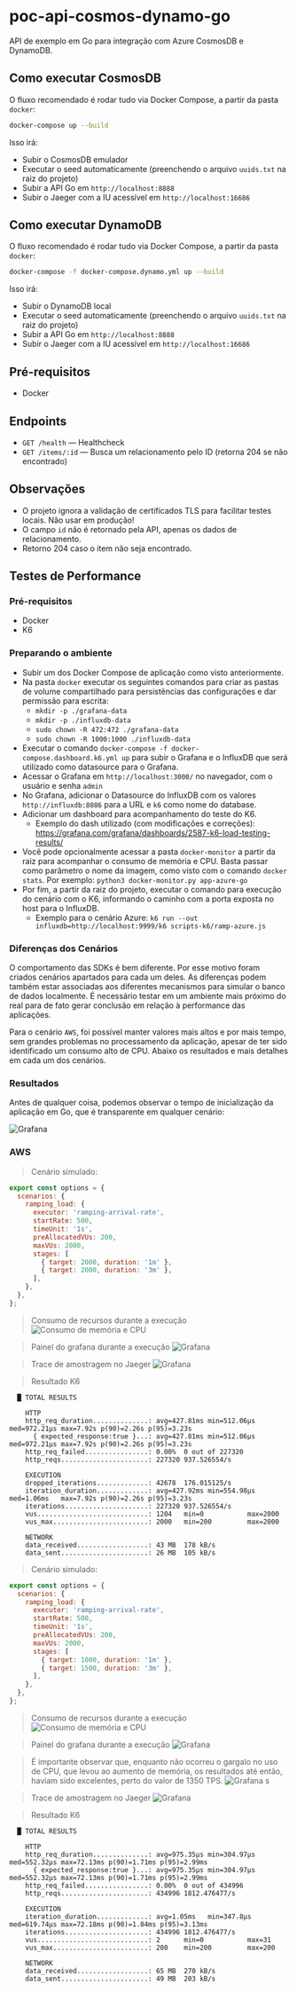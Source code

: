 # poc-api-cosmos-dynamo-go

API de exemplo em Go para integração com Azure CosmosDB e DynamoDB.

## Como executar CosmosDB

O fluxo recomendado é rodar tudo via Docker Compose, a partir da pasta `docker`:

```sh
docker-compose up --build
```

Isso irá:
- Subir o CosmosDB emulador
- Executar o seed automaticamente (preenchendo o arquivo `uuids.txt` na raiz do projeto)
- Subir a API Go em `http://localhost:8888`
- Subir o Jaeger com a IU acessível em `http://localhost:16686`

## Como executar DynamoDB

O fluxo recomendado é rodar tudo via Docker Compose, a partir da pasta `docker`:

```sh
docker-compose -f docker-compose.dynamo.yml up --build
```

Isso irá:
- Subir o DynamoDB local
- Executar o seed automaticamente (preenchendo o arquivo `uuids.txt` na raiz do projeto)
- Subir a API Go em `http://localhost:8888`
- Subir o Jaeger com a IU acessível em `http://localhost:16686`

## Pré-requisitos

- Docker

## Endpoints

- `GET /health` — Healthcheck
- `GET /items/:id` — Busca um relacionamento pelo ID (retorna 204 se não encontrado)

## Observações

- O projeto ignora a validação de certificados TLS para facilitar testes locais. Não usar em produção!
- O campo `id` não é retornado pela API, apenas os dados de relacionamento.
- Retorno 204 caso o item não seja encontrado.

## Testes de Performance

### Pré-requisitos

- Docker
- K6

### Preparando o ambiente

- Subir um dos Docker Compose de aplicação como visto anteriormente.
- Na pasta `docker` executar os seguintes comandos para criar as pastas de volume compartilhado para persistências das configurações e dar permissão para escrita:
  - `mkdir -p ./grafana-data`
  - `mkdir -p ./influxdb-data`
  - `sudo chown -R 472:472 ./grafana-data`
  - `sudo chown -R 1000:1000 ./influxdb-data`
- Executar o comando `docker-compose -f docker-compose.dashboard.k6.yml up` para subir o Grafana e o InfluxDB que será utilizado como datasource para o Grafana.
- Acessar o Grafana em `http://localhost:3000/` no navegador, com o usuário e senha `admin`
- No Grafana, adicionar o Datasource do InfluxDB com os valores `http://influxdb:8086` para a URL e `k6` como nome do database.
- Adicionar um dashboard para acompanhamento do teste do K6.
  - Exemplo do dash utilizado (com modificações e correções): https://grafana.com/grafana/dashboards/2587-k6-load-testing-results/
- Você pode opcionalmente acessar a pasta `docker-monitor` a partir da raiz para acompanhar o consumo de memória e CPU. Basta passar como parâmetro o nome da imagem, como visto com o comando `docker stats`. Por exemplo: `python3 docker-monitor.py app-azure-go`
- Por fim, a partir da raiz do projeto, executar o comando para execução do cenário com o K6, informando o caminho com a porta exposta no host para o InfluxDB.
  - Exemplo para o cenário Azure: `k6 run --out influxdb=http://localhost:9999/k6 scripts-k6/ramp-azure.js`

### Diferenças dos Cenários

O comportamento das SDKs é bem diferente. Por esse motivo foram criados cenários apartados para cada um deles. As diferenças podem também estar associadas aos diferentes mecanismos para simular o banco de dados localmente. É necessário testar em um ambiente mais próximo do real para de fato gerar conclusão em relação à performance das aplicações.

Para o cenário `AWS`, foi possível manter valores mais altos e por mais tempo, sem grandes problemas no processamento da aplicação, apesar de ter sido identificado um consumo alto de CPU. Abaixo os resultados e mais detalhes em cada um dos cenários.

### Resultados

Antes de qualquer coisa, podemos observar o tempo de inicialização da aplicação em Go, que é transparente em qualquer cenário:

![Grafana](assets/go-init.png)

### AWS

> Cenário simulado:
```js
export const options = {
  scenarios: {
    ramping_load: {
      executor: 'ramping-arrival-rate',
      startRate: 500,
      timeUnit: '1s',
      preAllocatedVUs: 200,
      maxVUs: 2000,
      stages: [
        { target: 2000, duration: '1m' },
        { target: 2000, duration: '3m' },
      ],
    },
  },
};
```

> Consumo de recursos durante a execução
![Consumo de memória e CPU](assets/app-aws-go_cpu_mem_usage.png)

> Painel do grafana durante a execução
![Grafana](assets/grafana-aws.png)

> Trace de amostragem no Jaeger
![Grafana](assets/jaeger-aws.png)

> Resultado K6
```shell
  █ TOTAL RESULTS 

    HTTP
    http_req_duration..............: avg=427.81ms min=512.06µs med=972.21µs max=7.92s p(90)=2.26s p(95)=3.23s
      { expected_response:true }...: avg=427.81ms min=512.06µs med=972.21µs max=7.92s p(90)=2.26s p(95)=3.23s
    http_req_failed................: 0.00%  0 out of 227320
    http_reqs......................: 227320 937.526554/s

    EXECUTION
    dropped_iterations.............: 42678  176.015125/s
    iteration_duration.............: avg=427.92ms min=554.98µs med=1.06ms   max=7.92s p(90)=2.26s p(95)=3.23s
    iterations.....................: 227320 937.526554/s
    vus............................: 1204   min=0           max=2000
    vus_max........................: 2000   min=200         max=2000

    NETWORK
    data_received..................: 43 MB  178 kB/s
    data_sent......................: 26 MB  105 kB/s
```

> Cenário simulado:
```js
export const options = {
  scenarios: {
    ramping_load: {
      executor: 'ramping-arrival-rate',
      startRate: 500,
      timeUnit: '1s',
      preAllocatedVUs: 200,
      maxVUs: 2000,
      stages: [
        { target: 1000, duration: '1m' },
        { target: 1500, duration: '3m' },
      ],
    },
  },
};
```

> Consumo de recursos durante a execução
![Consumo de memória e CPU](assets/app-azure-go_cpu_mem_usage.png)

> Painel do grafana durante a execução
![Grafana](assets/grafana-azure.png)

> É importante observar que, enquanto não ocorreu o gargalo no uso de CPU, que levou ao aumento de memória, os resultados até então, haviam sido excelentes, perto do valor de 1350 TPS.
![Grafana s](assets/grafana-azure-2.png)

> Trace de amostragem no Jaeger
![Grafana](assets/jaeger-azure.png)

> Resultado K6
```shell
  █ TOTAL RESULTS 

    HTTP
    http_req_duration..............: avg=975.35µs min=304.97µs med=552.32µs max=72.13ms p(90)=1.71ms p(95)=2.99ms
      { expected_response:true }...: avg=975.35µs min=304.97µs med=552.32µs max=72.13ms p(90)=1.71ms p(95)=2.99ms
    http_req_failed................: 0.00%  0 out of 434996
    http_reqs......................: 434996 1812.476477/s

    EXECUTION
    iteration_duration.............: avg=1.05ms   min=347.8µs  med=619.74µs max=72.18ms p(90)=1.84ms p(95)=3.13ms
    iterations.....................: 434996 1812.476477/s
    vus............................: 2      min=0           max=31 
    vus_max........................: 200    min=200         max=200

    NETWORK
    data_received..................: 65 MB  270 kB/s
    data_sent......................: 49 MB  203 kB/s
```